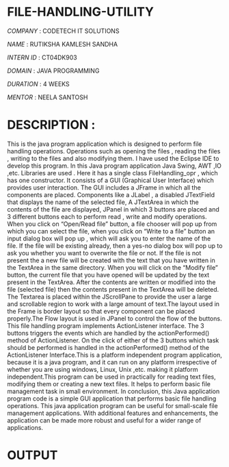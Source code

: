 # FILE-HANDLING-UTILITY

*COMPANY* : CODETECH IT SOLUTIONS

*NAME* : RUTIKSHA KAMLESH SANDHA

*INTERN ID* : CT04DK903

*DOMAIN* : JAVA PROGRAMMING

*DURATION* : 4 WEEKS

*MENTOR* : NEELA SANTOSH

# DESCRIPTION : 

This is the java program application which is designed to perform file handling operations. Operations such as opening the files , reading the files , writing to the files and also modifying them. I have used the Eclipse IDE to develop this program.
In this Java program application Java Swing, AWT ,IO ,etc. Libraries are used . Here it has a single class FileHandling_opr , which has one constructor. It consists of a GUI (Graphical User Interface) which provides user interaction. The GUI includes a JFrame in which all the components are placed. Components like a JLabel , a disabled JTextField that displays the name of the selected file, A JTextArea in which the contents of the file are displayed, JPanel in which 3 buttons are placed and 3 different buttons each to perform read , write and modify operations. When you click on “Open/Read file” button, a file chooser will pop up from which you can select the file, when you click on “Write to a file” button an input dialog box will pop up , which will ask you to enter the name of the file. If the file will be existing already, then a yes-no dialog box will pop up  to ask you whether you want to overwrite the file or not. If the file is not present the a new file will be created with the text that you have written in the TextArea in the same directory. When you will click on the “Modify file” button, the current file that you have opened will be updated by the text present in  the TextArea. After the contents are written or modified into the file (selected file) then the contents present in the TextArea will be deleted.
The Textarea is placed within the JScrollPane to provide the user a large and scrollable region to work with a large amount of text.The layout used in the Frame is border layout so that every component can be placed properly.The Flow layout is used in JPanel to control the flow of the buttons.
This file handling program implements ActionListener interface. The 3 buttons triggers the events which are handled by the actionPerformed() method of ActionListener. On the click of either of the 3 buttons which task should be performed is handled in the actionPerformed()  method of the ActionListener Interface.This is a platform independent program application, because it is a java program, and it can run on any platform irrespective of whether you are using windows, Linux, Unix ,etc. making it platform independent.This program can be used in practically for reading text files, modifying them or creating a new text files. It helps to perform basic file management task in small environment.
In conclusion, this Java application program code is a simple GUI application that performs basic file handling operations. This java application program can be useful for small-scale file management applications. With additional features and enhancements, the application can be made more robust and useful for a wider range of applications.

# OUTPUT
